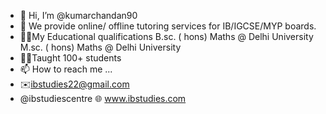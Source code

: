 - 👋 Hi, I’m @kumarchandan90
- 👀 We provide online/ offline tutoring services for IB/IGCSE/MYP boards.
- 👨‍🎓My Educational qualifications
  B.sc. ( hons) Maths @ Delhi University
  M.sc. ( hons) Maths @ Delhi University 
- 🧑‍💻Taught 100+ students
- 📫 How to reach me ...
- ✉️ibstudies22@gmail.com
- @ibstudiescentre
  🌐 www.ibstudies.com
